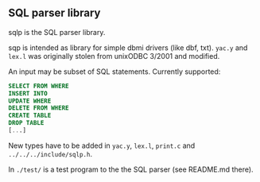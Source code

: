 ## SQL parser library

sqlp is the SQL parser library.

sqp is intended as library for simple dbmi drivers (like dbf, txt).
`yac.y` and `lex.l` was originally stolen from unixODBC 3/2001 and modified.

An input may be subset of SQL statements. Currently supported:

```sql
SELECT FROM WHERE
INSERT INTO
UPDATE WHERE
DELETE FROM WHERE
CREATE TABLE
DROP TABLE
[...]
```

New types have to be added in `yac.y`, `lex.l`, `print.c` and
`../../../include/sqlp.h`.

In `./test/` is a test program to the the SQL parser (see
README.md there).
